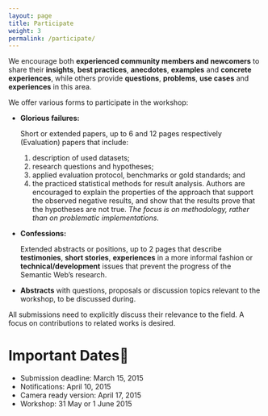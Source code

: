 ```yaml
---
layout: page
title: Participate
weight: 3
permalink: /participate/
---
```

We encourage both **experienced community members and newcomers** to share their **insights**, **best practices**, **anecdotes**, **examples** and **concrete experiences**, while others provide **questions**, **problems**, **use cases** and **experiences** in this area.

We offer various forms to participate in the workshop:

- **Glorious failures:**

  Short or extended papers, up to 6 and 12 pages respectively (Evaluation) papers that include:
  1. description of used datasets;
  2. research questions and hypotheses;
  3. applied evaluation protocol, benchmarks or gold standards; and
  4. the practiced statistical methods for result analysis.
  Authors are encouraged to explain the properties of the approach that support the observed negative results, and show that the results prove that the hypotheses are not true.
  *The focus is on methodology, rather than on problematic implementations.*

- **Confessions:**

  Extended abstracts or positions, up to 2 pages that describe **testimonies**, **short stories**, **experiences** in a more informal fashion or **technical/development** issues that prevent the progress of the Semantic Web’s research.

- **Abstracts** with questions, proposals or discussion topics relevant to the workshop, to be discussed during.

All submissions need to explicitly discuss their relevance to the field. A focus on contributions to related works is desired.

Important Dates
===============

- Submission deadline: March 15, 2015
- Notifications: April 10, 2015
- Camera ready version: April 17, 2015
- Workshop: 31 May or 1 June 2015
